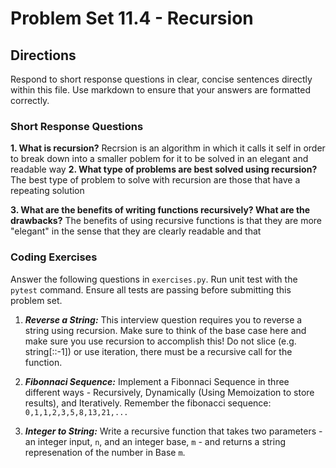 # Problem Set 11.4 - Recursion

## Directions
Respond to short response questions in clear, concise sentences directly within this file. Use markdown to ensure that your answers are formatted correctly.

### Short Response Questions
**1. What is recursion?**
Recrsion is an algorithm in which it calls it self in order to break down into a smaller poblem for it to be solved in an elegant and readable way
**2. What type of problems are best solved using recursion?**
The best type of problem  to solve with recursion are those that have a repeating solution

**3. What are the benefits of writing functions recursively? What are the drawbacks?**
The benefits of using recursive functions is that they are more "elegant" in the sense that they are clearly readable and that 
### Coding Exercises
Answer the following questions in `exercises.py`. Run unit test with the `pytest` command. Ensure all tests are passing before submitting this problem set.

1. **_Reverse a String:_** This interview question requires you to reverse a string using recursion. Make sure to think of the base case here and make sure you use recursion to accomplish this! Do not slice (e.g. string[::-1]) or use iteration, there must be a recursive call for the function.

2. **_Fibonnaci Sequence:_** Implement a Fibonnaci Sequence in three different ways - Recursively, Dynamically (Using Memoization to store results), and Iteratively. Remember the fibonacci sequence: `0,1,1,2,3,5,8,13,21,...`

3. **_Integer to String:_** Write a recursive function that takes two parameters - an integer input, `n`, and an integer base, `m` - and returns a string represenation of the number in Base `m`.
